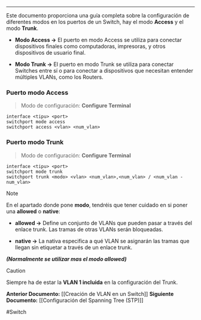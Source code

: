___
Este documento proporciona una guía completa sobre la configuración de diferentes modos en los puertos de un Switch, hay el modo **Access** y el modo **Trunk**.

- **Modo Access ->** El puerto en modo Access se utiliza para conectar dispositivos finales como computadoras, impresoras, y otros dispositivos de usuario final.

- **Modo Trunk ->** El puerto en modo Trunk se utiliza para conectar Switches entre sí o para conectar a dispositivos que necesitan entender múltiples VLANs, como los Routers.

### Puerto modo Access

> Modo de configuración: **Configure Terminal**

```
interface <tipu> <port>
switchport mode access
switchport access <vlan> <num_vlan>
```

### Puerto modo Trunk

> Modo de configuración: **Configure Terminal**

```
interface <tipu> <port>
switchport mode trunk
switchport trunk <modo> <vlan> <num_vlan>,<num_vlan> / <num_vlan - num_vlan>
```

> [!NOTE]
> En el apartado donde pone **modo**, tendréis que tener cuidado en si poner una **allowed** o **native**:
>
> - **allowed ->** Define un conjunto de VLANs que pueden pasar a través del enlace trunk. Las tramas de otras VLANs serán bloqueadas.
> 
> - **native ->** La nativa especifica a qué VLAN se asignarán las tramas que llegan sin etiquetar a través de un enlace trunk.
> 
> ***(Normalmente se utilizar mas el modo allowed)***

> [!CAUTION]
> Siempre ha de estar la **VLAN 1 incluida** en la configuración del Trunk.

**Anterior Documento:** [[Creación de VLAN en un Switch]]
**Siguiente Documento:** [[Configuración del Spanning Tree (STP)]]

#Switch